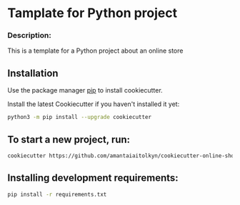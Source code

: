 # Tamplate for Python project

### Description:
This is a template for a Python project about an online store


## Installation

Use the package manager [pip](https://pip.pypa.io/en/stable/) to install cookiecutter.

Install the latest Cookiecutter if you haven't installed it yet:
```bash
python3 -m pip install --upgrade cookiecutter
```

## To start a new project, run:

```bash
cookiecutter https://github.com/amantaiaitolkyn/cookiecutter-online-shop.git
```

## Installing development requirements:

```bash
pip install -r requirements.txt
```
